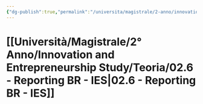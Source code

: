 ```yaml
---
{"dg-publish":true,"permalink":"/universita/magistrale/2-anno/innovation-and-entrepreneurship-study/teoria/02-6-reporting-br-ies/","tags":["UNI"]}
---
```


# [[Università/Magistrale/2° Anno/Innovation and Entrepreneurship Study/Teoria/02.6 - Reporting BR - IES\|02.6 - Reporting BR - IES]]

```table-of-contents
```

